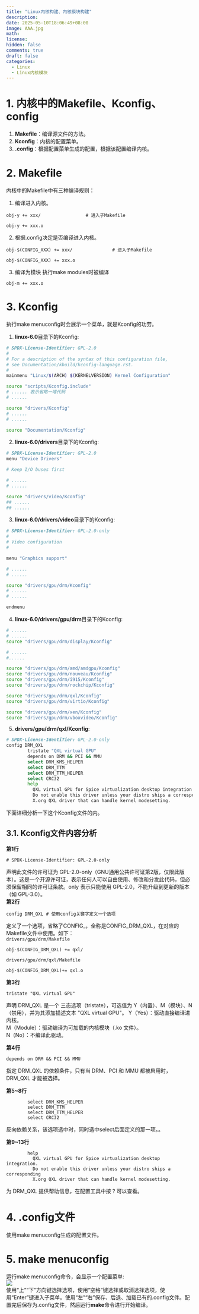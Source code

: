 ```yaml
---
title: "Linux内核构建、内核模块构建"
description: 
date: 2025-05-10T18:06:49+08:00
image: AAA.jpg
math: 
license: 
hidden: false
comments: true
draft: false
categories:
  - Linux
  - Linux内核模块
---
```


# 1. 内核中的Makefile、Kconfig、config

1. **Makefile**：编译源文件的方法。  
2. **Kconfig**：内核的配置菜单。  
3. **.config**：根据配置菜单生成的配置，根据该配置编译内核。  

# 2. Makefile
内核中的Makefile中有三种编译规则：   
1. 编译进入内核。   
```make
obj-y += xxx/                 # 进入子Makefile
```   
```make
obj-y += xxx.o
```

2. 根据.config决定是否编译进入内核。  
```make
obj-$(CONFIG_XXX) += xxx/               # 进入子Makefile
```   
```make
obj-$(CONFIG_XXX) += xxx.o
```

3. 编译为模块
执行make modules时被编译
```make
obj-m += xxx.o
```
# 3. Kconfig
执行make menuconfig时会展示一个菜单，就是Kconfig的功劳。
1. **linux-6.0**目录下的Kconfig:  
```bash
# SPDX-License-Identifier: GPL-2.0
#
# For a description of the syntax of this configuration file,
# see Documentation/kbuild/kconfig-language.rst.
#
mainmenu "Linux/$(ARCH) $(KERNELVERSION) Kernel Configuration"

source "scripts/Kconfig.include"
# ...... 表示省略一堆代码
# ......

source "drivers/Kconfig"
# ......
# ......

source "Documentation/Kconfig"
```

2. **linux-6.0/drivers**目录下的Kconfig:    
```bash
# SPDX-License-Identifier: GPL-2.0
menu "Device Drivers"

# Keep I/O buses first

# ......
# ......

source "drivers/video/Kconfig"
## ......
## ......

```
3. **linux-6.0/drivers/video**目录下的Kconfig:
```bash
# SPDX-License-Identifier: GPL-2.0-only
#
# Video configuration
#

menu "Graphics support"

# ......  
# ......

source "drivers/gpu/drm/Kconfig"
# ......
# ......

endmenu
```
4. **linux-6.0/drivers/gpu/drm**目录下的Kconfig:  
```bash
# ......
# ......
source "drivers/gpu/drm/display/Kconfig"

# ......
#......

source "drivers/gpu/drm/amd/amdgpu/Kconfig"
source "drivers/gpu/drm/nouveau/Kconfig"
source "drivers/gpu/drm/i915/Kconfig"
source "drivers/gpu/drm/rockchip/Kconfig"

source "drivers/gpu/drm/qxl/Kconfig"
source "drivers/gpu/drm/virtio/Kconfig"

source "drivers/gpu/drm/xen/Kconfig"
source "drivers/gpu/drm/vboxvideo/Kconfig"

```
5. **drivers/gpu/drm/qxl/Kconfig**: 
```bash
# SPDX-License-Identifier: GPL-2.0-only
config DRM_QXL
        tristate "QXL virtual GPU"
        depends on DRM && PCI && MMU
        select DRM_KMS_HELPER
        select DRM_TTM
        select DRM_TTM_HELPER
        select CRC32
        help
          QXL virtual GPU for Spice virtualization desktop integration.
          Do not enable this driver unless your distro ships a corresponding
          X.org QXL driver that can handle kernel modesetting.                                                              
```
下面详细分析一下这个Kconfig文件的内。

## 3.1. Kconfig文件内容分析
**第1行**
```
# SPDX-License-Identifier: GPL-2.0-only
```
声明此文件的许可证为 GPL-2.0-only（GNU通用公共许可证第2版，仅限此版本）。这是一个开源许可证，表示任何人可以自由使用、修改和分发此代码，但必须保留相同的许可证条款。only 表示只能使用 GPL-2.0，不能升级到更新的版本（如 GPL-3.0）。    
**第2行**
```
config DRM_QXL # 使用config关键字定义一个选项
```
定义了一个选项，省略了CONFIG_，全称是CONFIG_DRM_QXL，在对应的Makefile文件中使用。如下：   
`drivers/gpu/drm/Makefile`
```make
obj-$(CONFIG_DRM_QXL) += qxl/
```
`drivers/gpu/drm/qxl/Makefile`
```make
obj-$(CONFIG_DRM_QXL)+= qxl.o
```
**第3行**
```
tristate "QXL virtual GPU"
```
声明 DRM_QXL 是一个 三态选项（tristate），可选值为 Y（内置）、M（模块）、N（禁用），并为其添加描述文本 "QXL virtual GPU"。
Y（Yes）：驱动直接编译进内核。   
M（Module）：驱动编译为可加载的内核模块（.ko 文件）。   
N（No）：不编译此驱动。   

**第4行**
```
depends on DRM && PCI && MMU
```
指定 DRM_QXL 的依赖条件，只有当 DRM、PCI 和 MMU 都被启用时，DRM_QXL 才能被选择。

**第5~8行**
```
        select DRM_KMS_HELPER
        select DRM_TTM
        select DRM_TTM_HELPER
        select CRC32
```
反向依赖关系，该选项选中时，同时选中select后面定义的那一项。。

**第9~13行**
```
        help
          QXL virtual GPU for Spice virtualization desktop integration.
          Do not enable this driver unless your distro ships a corresponding
          X.org QXL driver that can handle kernel modesetting.
```
为 DRM_QXL 提供帮助信息，在配置工具中按 ? 可以查看。

# 4. .config文件
使用make menuconfig生成的配置文件。

# 5. make menuconfig
运行make menuconfig命令，会显示一个配置菜单:  
![](make-menuconfig.png)  
使用“上”“下”方向键选择选项，使用“空格”键选择或取消选择选项，使用“Enter”键进入子菜单。使用“左”“右”保存、后退、加载已有的.config文件。配置完后保存为.config文件，然后运行**make**命令进行开始编译。